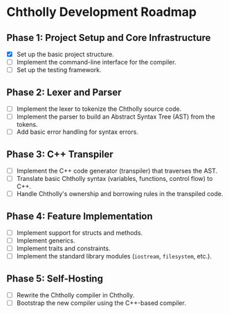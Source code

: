 # Chtholly Development Roadmap

## Phase 1: Project Setup and Core Infrastructure

- [x] Set up the basic project structure.
- [ ] Implement the command-line interface for the compiler.
- [ ] Set up the testing framework.

## Phase 2: Lexer and Parser

- [ ] Implement the lexer to tokenize the Chtholly source code.
- [ ] Implement the parser to build an Abstract Syntax Tree (AST) from the tokens.
- [ ] Add basic error handling for syntax errors.

## Phase 3: C++ Transpiler

- [ ] Implement the C++ code generator (transpiler) that traverses the AST.
- [ ] Translate basic Chtholly syntax (variables, functions, control flow) to C++.
- [ ] Handle Chtholly's ownership and borrowing rules in the transpiled code.

## Phase 4: Feature Implementation

- [ ] Implement support for structs and methods.
- [ ] Implement generics.
- [ ] Implement traits and constraints.
- [ ] Implement the standard library modules (`iostream`, `filesystem`, etc.).

## Phase 5: Self-Hosting

- [ ] Rewrite the Chtholly compiler in Chtholly.
- [ ] Bootstrap the new compiler using the C++-based compiler.

